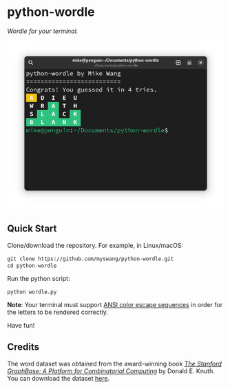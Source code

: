 # python-wordle

*Wordle for your terminal.*

![example game](wordle-example.png)

## Quick Start

Clone/download the repository. For example, in Linux/macOS:
```
git clone https://github.com/myswang/python-wordle.git
cd python-wordle
```
Run the python script:
```
python wordle.py
```

**Note**: Your terminal must support [ANSI color escape sequences](https://en.wikipedia.org/wiki/ANSI_escape_code) in order for the letters to be rendered correctly.

Have fun!

## Credits

The word dataset was obtained from the award-winning book [*The Stanford GraphBase: A Platform for Combinatorial Computing*](https://www-cs-faculty.stanford.edu/~knuth/sgb.html) by Donald E. Knuth. You can download the dataset [here](https://www-cs-faculty.stanford.edu/~knuth/sgb-words.txt).
